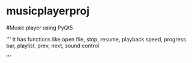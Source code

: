 # musicplayerproj

#Music player using PyQt5

'''
  It has functions like open file, stop, resume, playback speed, progress bar, playlist, prev, next, sound control
 
 '''
